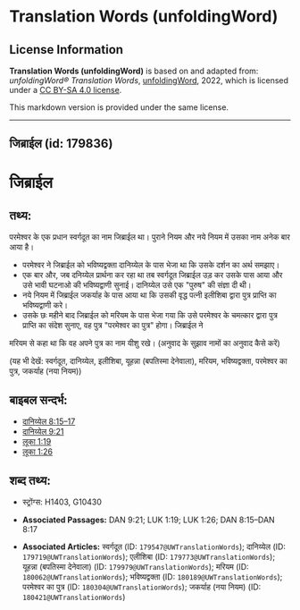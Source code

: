 # Translation Words (unfoldingWord)

## License Information

**Translation Words (unfoldingWord)** is based on and adapted from: _unfoldingWord® Translation Words_, [unfoldingWord](https://unfoldingword.org/utw), 2022, which is licensed under a [CC BY-SA 4.0 license](https://creativecommons.org/licenses/by-sa/4.0/legalcode.en).

This markdown version is provided under the same license.



--------------------------------

## जिब्राईल (id: 179836)

जिब्राईल
========

तथ्य:
-----

परमेश्वर के एक प्रधान स्वर्गदूत का नाम जिब्राईल था। पुराने नियम और नये नियम में उसका नाम अनेक बार आया है।

* परमेश्वर ने जिब्राईल को भविष्यद्वक्ता दानिय्येल के पास भेजा था कि उसके दर्शन का अर्थ समझाए।
* एक बार और, जब दनिय्येल प्रार्थना कर रहा था तब स्वर्गदूत जिब्राईल उड़ कर उसके पास आया और उसे भावी घटनाओ की भविष्यद्वाणी सुनाई। दानिय्येल उसे एक "पुरुष" की संज्ञा दी थी।
* नये नियम में जिब्राईल जकर्याह के पास आया था कि उसकी वृद्ध पत्नी इलीशिबा द्वारा पुत्र प्राप्ति का भविष्यद्वाणी करे।
* उसके छः महीने बाद जिब्राईल को मरियम के पास भेजा गया कि उसे परमेश्वर के चमत्कार द्वारा पुत्र प्राप्ति का संदेश सुनाए, वह पुत्र "परमेश्वर का पुत्र" होगा। जिब्राईल ने

मरियम से कहा था कि वह अपने पुत्र का नाम यीशु रखे। (अनुवाद के सुझाव नामों का अनुवाद कैसे करें)

(यह भी देखें: स्वर्गदूत, दानिय्येल, इलीशिबा, यूहन्ना (बपतिस्मा देनेवाला), मरियम, भविष्यद्वक्ता, परमेश्वर का पुत्र, जकर्याह (नया नियम))

बाइबल सन्दर्भ:
--------------

* [दानिय्येल 8:15–17](https://ref.ly/Dan8:15-Dan8:17)
* [दानिय्येल 9:21](https://ref.ly/Dan9:21)
* [लूका 1:19](https://ref.ly/Luke1:19)
* [लूका 1:26](https://ref.ly/Luke1:26)

शब्द तथ्य:
----------

* स्ट्रोंग्स: H1403, G10430

* **Associated Passages:** DAN 9:21; LUK 1:19; LUK 1:26; DAN 8:15–DAN 8:17
* **Associated Articles:** स्वर्गदूत (ID: `179547@UWTranslationWords`); दानिय्येल (ID: `179719@UWTranslationWords`); एलीशिबा (ID: `179773@UWTranslationWords`); यूहन्ना (बपतिस्मा देनेवाला) (ID: `179979@UWTranslationWords`); मरियम (ID: `180062@UWTranslationWords`); भविष्यद्वक्ता (ID: `180189@UWTranslationWords`); परमेश्वर का पुत्र (ID: `180304@UWTranslationWords`); जकर्याह (नया नियम) (ID: `180421@UWTranslationWords`)

